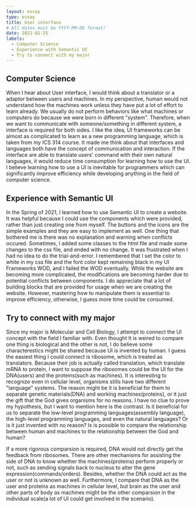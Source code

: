 ```yaml
---
layout: essay
type: essay
title: User interface
# All dates must be YYYY-MM-DD format!
date: 2021-02-25
labels:
  - Computer Science
  - Experience with Semantic UI
  - Try to connect with my major
---
```


## Computer Science

When I hear about User interface, I would think about a translator or a adaptor between users and machines. In my perspective, human would not understand how the machines work unless they have put a lot of effort to learn already. We usually do not perform behaviors like what machines or computers do because we were born in different "system". Therefore, when we want to communicate with someone/something in different system, a interface is required for both sides. I like the idea, UI frameworks can be almost as complicated to learn as a new programming language, which is taken from my ICS 314 course. It made me think about that interfaces and languages both have the concept of communication and interaction. If the interface are able to translate users' command with their own natural languages, it would reduce time consumption for learning how to use the UI. I believe learning how to use a UI is inevitable for programmers which can significantly improve efficiency while developing anything in the field of computer science.

## Experience with Semantic UI

In the Spring of 2021, I learned how to use Semantic UI to create a website. It was helpful because I could use the components which were provided, rather than just creating one from myself. The buttons and the icons are the simple examples and they are easy to implement as well. One thing that bothered me is there was no explanation and warning when conflicts occured. Sometimes, I added some classes to the html file and made some changes to the css file, and ended with no change. It was frustrated when I had no idea to do the trial-and-error. I remembered that I set the color to white in my css file and the font color kept remaining black in my UI Frameworks WOD, and I failed the WOD eventually. While the website are becoming more complicated, the modifications are becoming harder due to potential conflicts between components. I do appreciate that a lot of building blocks that are provided for usage when we are creating the website. However, mastering how to manipulate them is essential to improve efficiency, otherwise, I guess more time could be consumed.

## Try to connect with my major

Since my major is Molecular and Cell Biology, I attempt to connect the UI concept with the field I familiar with. Even thought It is weired to compare one thing is biological and the other is not, I do believe some characterestics might be shared because UI is invented by human. I guess the easiest thing I could connect is ribosome, which is treated as translators. Because their job is actually called translation, which translate mRNA to protein, I want to suppose the ribosomes could be the UI for the DNA(users) and the proteins(such as machines). It is interesting to recognize even in cellular level, organisms stills have two different "language" systems. The reason might be it is beneficial for them to separate genetic materials(DNA) and working machines(proteins), or it just the gift that the God gives organisms for no reasons. I have no clue to prove my hypothesis, but I want to mention here is the contrast. Is it beneficial for us to separate the low-level programming languages(assembly language), the high-level programming languages, and even the natural languages? Or is it just invented with no reason? Is is possible to compare the relationship between human and machines to the relationship between the God and human?

If a more rigorous comparsion is required, DNA would not directly get the feedback from ribosomes. There are other mechanisms for assisting the side of DNA to know whether the machines(proteins) perform properly or not, such as sending signals back to nucleus to alter the gene expression(commands/orders). Besides, whether the DNA could act as the user or not is unknown as well. Furthermore, I compare that DNA as the user and proteins as machines in cellular level, but brain as the user and other parts of body as machines might be the other comparsion in the individual scale(a lot of UI could get involved in the scenario).
